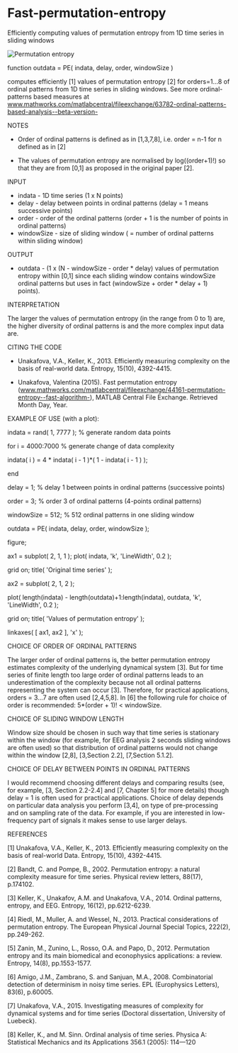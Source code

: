 # Fast-permutation-entropy
Efficiently computing values of permutation entropy from 1D time series in sliding windows

![Permutation entropy](https://raw.githubusercontent.com/ValentinaUn/Fast-permutation-entropy/master/PE.png)

function outdata = PE( indata, delay, order, windowSize ) 

computes efficiently [1] values of permutation entropy [2] for orders=1...8 of ordinal patterns from 1D time series in sliding windows. See more ordinal-patterns based measures at www.mathworks.com/matlabcentral/fileexchange/63782-ordinal-patterns-based-analysis--beta-version-


NOTES 

- Order of ordinal patterns is defined as in [1,3,7,8], i.e. order = n-1 for n defined as in [2] 

- The values of permutation entropy are normalised by log((order+1)!) so that they are from [0,1] as proposed in the original paper [2].


INPUT 

- indata - 1D time series (1 x N points) 
- delay - delay between points in ordinal patterns (delay = 1 means successive points) 
- order - order of the ordinal patterns (order + 1 is the number of points in ordinal patterns) 
- windowSize - size of sliding window ( = number of ordinal patterns within sliding window)


OUTPUT 

- outdata - (1 x (N - windowSize - order * delay) values of permutation entropy within [0,1] since each sliding window contains windowSize ordinal patterns but uses in fact (windowSize + order * delay + 1) points).


INTERPRETATION 

The larger the values of permutation entropy (in the range from 0 to 1) are, the higher diversity of ordinal patterns is and the more complex input data are.


CITING THE CODE 

- Unakafova, V.A., Keller, K., 2013. Efficiently measuring complexity on the basis of real-world data. Entropy, 15(10), 4392-4415. 

- Unakafova, Valentina (2015). Fast permutation entropy (www.mathworks.com/matlabcentral/fileexchange/44161-permutation-entropy--fast-algorithm-), MATLAB Central File Exchange. Retrieved Month Day, Year.


EXAMPLE OF USE (with a plot): 

indata = rand( 1, 7777 ); % generate random data points 

for i = 4000:7000 % generate change of data complexity 

  indata( i ) = 4 * indata( i - 1 )*( 1 - indata( i - 1 ) ); 
  
end 

delay = 1; % delay 1 between points in ordinal patterns (successive points) 

order = 3; % order 3 of ordinal patterns (4-points ordinal patterns) 

windowSize = 512; % 512 ordinal patterns in one sliding window 

outdata = PE( indata, delay, order, windowSize ); 

figure; 

ax1 = subplot( 2, 1, 1 ); plot( indata, 'k', 'LineWidth', 0.2 ); 

grid on; title( 'Original time series' ); 

ax2 = subplot( 2, 1, 2 ); 

plot( length(indata) - length(outdata)+1:length(indata), outdata, 'k', 'LineWidth', 0.2 ); 

grid on; title( 'Values of permutation entropy' ); 

linkaxes( [ ax1, ax2 ], 'x' );


CHOICE OF ORDER OF ORDINAL PATTERNS 

The larger order of ordinal patterns is, the better permutation entropy estimates complexity of the underlying dynamical system [3]. But for time series of finite length too large order of ordinal patterns leads to an underestimation of the complexity because not all ordinal patterns representing the system can occur [3]. Therefore, for practical applications, orders = 3...7 are often used [2,4,5,8]. 
In [6] the following rule for choice of order is recommended: 
5*(order + 1)! < windowSize.


CHOICE OF SLIDING WINDOW LENGTH 

Window size should be chosen in such way that time series is stationary within the window (for example, for EEG analysis 2 seconds sliding windows are often used) so that distribution of ordinal patterns would not change within the window [2,8], [3,Section 2.2], [7,Section 5.1.2].


CHOICE OF DELAY BETWEEN POINTS IN ORDINAL PATTERNS 

I would recommend choosing different delays and comparing results (see, for example, [3, Section 2.2-2.4] and [7, Chapter 5] for more details) though delay = 1 is often used for practical applications. 
Choice of delay depends on particular data analysis you perform [3,4], on type of pre-processing and on sampling rate of the data. For example, if you are interested in low-frequency part of signals it makes sense to use larger delays.


REFERENCES 

[1] Unakafova, V.A., Keller, K., 2013. Efficiently measuring complexity on the basis of real-world Data. Entropy, 15(10), 4392-4415. 

[2] Bandt, C. and Pompe, B., 2002. Permutation entropy: a natural complexity measure for time series. Physical review letters, 88(17), p.174102. 

[3] Keller, K., Unakafov, A.M. and Unakafova, V.A., 2014. Ordinal patterns, entropy, and EEG. Entropy, 16(12), pp.6212-6239. 

[4] Riedl, M., Muller, A. and Wessel, N., 2013. Practical considerations of permutation entropy. The European Physical Journal Special Topics, 222(2), pp.249-262. 

[5] Zanin, M., Zunino, L., Rosso, O.A. and Papo, D., 2012. Permutation entropy and its main biomedical and econophysics applications: a review. Entropy, 14(8), pp.1553-1577. 

[6] Amigo, J.M., Zambrano, S. and Sanjuan, M.A., 2008. Combinatorial detection of determinism in noisy time series. EPL (Europhysics Letters), 83(6), p.60005. 

[7] Unakafova, V.A., 2015. Investigating measures of complexity for dynamical systems and for time series (Doctoral dissertation, University of Luebeck). 

[8] Keller, K., and M. Sinn. Ordinal analysis of time series. Physica A: Statistical Mechanics and its Applications 356.1 (2005): 114—120
